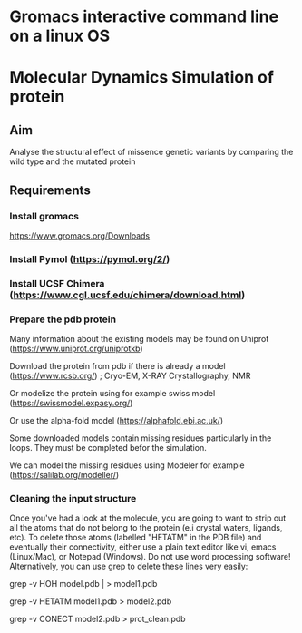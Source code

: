 # Gromacs interactive command line on a linux OS
# Molecular Dynamics Simulation of protein
## Aim
Analyse the structural effect of missence genetic variants by comparing the wild type and the mutated protein

## Requirements
### Install gromacs
https://www.gromacs.org/Downloads 
### Install Pymol (https://pymol.org/2/)
### Install UCSF Chimera (https://www.cgl.ucsf.edu/chimera/download.html)

### Prepare the pdb protein
Many information about the existing models may be found on Uniprot (https://www.uniprot.org/uniprotkb) 

Download the protein from pdb  if there is already a model (https://www.rcsb.org/) ; Cryo-EM, X-RAY Crystallography, NMR

Or modelize the protein using for example swiss model (https://swissmodel.expasy.org/)

Or use the alpha-fold model (https://alphafold.ebi.ac.uk/)

Some downloaded models contain missing residues particularly in the loops. They must be completed befor the simulation.

We can model the missing residues using Modeler for example (https://salilab.org/modeller/)

### Cleaning the input structure

Once you've had a look at the molecule, you are going to want to strip out all the atoms that do not belong to the protein (e.i crystal waters, ligands, etc). To delete those atoms (labelled "HETATM" in the PDB file) and eventually their connectivity, either use a plain text editor like vi, emacs (Linux/Mac), or Notepad (Windows). Do not use word processing software! Alternatively, you can use grep to delete these lines very easily:

grep -v HOH model.pdb |  > model1.pdb

grep -v HETATM model1.pdb > model2.pdb

grep -v CONECT model2.pdb > prot_clean.pdb







